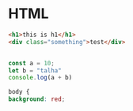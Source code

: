# HTML

```html
<h1>this is h1</h1>
<div class="something">test</div>
```

```js

const a = 10;
let b = "talha"
console.log(a + b)
```

```css
body {
background: red;
```